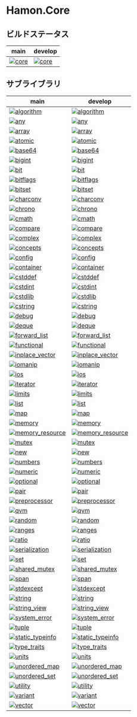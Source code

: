 ﻿# Hamon.Core

## ビルドステータス
| main | develop |
| ---- | ------- |
|[![core](https://github.com/shibainuudon/HamonCore/actions/workflows/core.yml/badge.svg?branch=main)](https://github.com/shibainuudon/HamonCore/actions/workflows/core.yml)|[![core](https://github.com/shibainuudon/HamonCore/actions/workflows/core.yml/badge.svg?branch=develop)](https://github.com/shibainuudon/HamonCore/actions/workflows/core.yml)|


## サブライブラリ

| main | develop |
| ---- | ------- |
|[![algorithm](https://github.com/shibainuudon/HamonCore/actions/workflows/algorithm.yml/badge.svg?branch=main)](https://github.com/shibainuudon/HamonCore/actions/workflows/algorithm.yml)|[![algorithm](https://github.com/shibainuudon/HamonCore/actions/workflows/algorithm.yml/badge.svg?branch=develop)](https://github.com/shibainuudon/HamonCore/actions/workflows/algorithm.yml)|
|[![any](https://github.com/shibainuudon/HamonCore/actions/workflows/any.yml/badge.svg?branch=main)](https://github.com/shibainuudon/HamonCore/actions/workflows/any.yml)|[![any](https://github.com/shibainuudon/HamonCore/actions/workflows/any.yml/badge.svg?branch=develop)](https://github.com/shibainuudon/HamonCore/actions/workflows/any.yml)|
|[![array](https://github.com/shibainuudon/HamonCore/actions/workflows/array.yml/badge.svg?branch=main)](https://github.com/shibainuudon/HamonCore/actions/workflows/array.yml)|[![array](https://github.com/shibainuudon/HamonCore/actions/workflows/array.yml/badge.svg?branch=develop)](https://github.com/shibainuudon/HamonCore/actions/workflows/array.yml)|
|[![atomic](https://github.com/shibainuudon/HamonCore/actions/workflows/atomic.yml/badge.svg?branch=main)](https://github.com/shibainuudon/HamonCore/actions/workflows/atomic.yml)|[![atomic](https://github.com/shibainuudon/HamonCore/actions/workflows/atomic.yml/badge.svg?branch=develop)](https://github.com/shibainuudon/HamonCore/actions/workflows/atomic.yml)|
|[![base64](https://github.com/shibainuudon/HamonCore/actions/workflows/base64.yml/badge.svg?branch=main)](https://github.com/shibainuudon/HamonCore/actions/workflows/base64.yml)|[![base64](https://github.com/shibainuudon/HamonCore/actions/workflows/base64.yml/badge.svg?branch=develop)](https://github.com/shibainuudon/HamonCore/actions/workflows/base64.yml)|
|[![bigint](https://github.com/shibainuudon/HamonCore/actions/workflows/bigint.yml/badge.svg?branch=main)](https://github.com/shibainuudon/HamonCore/actions/workflows/bigint.yml)|[![bigint](https://github.com/shibainuudon/HamonCore/actions/workflows/bigint.yml/badge.svg?branch=develop)](https://github.com/shibainuudon/HamonCore/actions/workflows/bigint.yml)|
|[![bit](https://github.com/shibainuudon/HamonCore/actions/workflows/bit.yml/badge.svg?branch=main)](https://github.com/shibainuudon/HamonCore/actions/workflows/bit.yml)|[![bit](https://github.com/shibainuudon/HamonCore/actions/workflows/bit.yml/badge.svg?branch=develop)](https://github.com/shibainuudon/HamonCore/actions/workflows/bit.yml)|
|[![bitflags](https://github.com/shibainuudon/HamonCore/actions/workflows/bitflags.yml/badge.svg?branch=main)](https://github.com/shibainuudon/HamonCore/actions/workflows/bitflags.yml)|[![bitflags](https://github.com/shibainuudon/HamonCore/actions/workflows/bitflags.yml/badge.svg?branch=develop)](https://github.com/shibainuudon/HamonCore/actions/workflows/bitflags.yml)|
|[![bitset](https://github.com/shibainuudon/HamonCore/actions/workflows/bitset.yml/badge.svg?branch=main)](https://github.com/shibainuudon/HamonCore/actions/workflows/bitset.yml)|[![bitset](https://github.com/shibainuudon/HamonCore/actions/workflows/bitset.yml/badge.svg?branch=develop)](https://github.com/shibainuudon/HamonCore/actions/workflows/bitset.yml)|
|[![charconv](https://github.com/shibainuudon/HamonCore/actions/workflows/charconv.yml/badge.svg?branch=main)](https://github.com/shibainuudon/HamonCore/actions/workflows/charconv.yml)|[![charconv](https://github.com/shibainuudon/HamonCore/actions/workflows/charconv.yml/badge.svg?branch=develop)](https://github.com/shibainuudon/HamonCore/actions/workflows/charconv.yml)|
|[![chrono](https://github.com/shibainuudon/HamonCore/actions/workflows/chrono.yml/badge.svg?branch=main)](https://github.com/shibainuudon/HamonCore/actions/workflows/chrono.yml)|[![chrono](https://github.com/shibainuudon/HamonCore/actions/workflows/chrono.yml/badge.svg?branch=develop)](https://github.com/shibainuudon/HamonCore/actions/workflows/chrono.yml)|
|[![cmath](https://github.com/shibainuudon/HamonCore/actions/workflows/cmath.yml/badge.svg?branch=main)](https://github.com/shibainuudon/HamonCore/actions/workflows/cmath.yml)|[![cmath](https://github.com/shibainuudon/HamonCore/actions/workflows/cmath.yml/badge.svg?branch=develop)](https://github.com/shibainuudon/HamonCore/actions/workflows/cmath.yml)|
|[![compare](https://github.com/shibainuudon/HamonCore/actions/workflows/compare.yml/badge.svg?branch=main)](https://github.com/shibainuudon/HamonCore/actions/workflows/compare.yml)|[![compare](https://github.com/shibainuudon/HamonCore/actions/workflows/compare.yml/badge.svg?branch=develop)](https://github.com/shibainuudon/HamonCore/actions/workflows/compare.yml)|
|[![complex](https://github.com/shibainuudon/HamonCore/actions/workflows/complex.yml/badge.svg?branch=main)](https://github.com/shibainuudon/HamonCore/actions/workflows/complex.yml)|[![complex](https://github.com/shibainuudon/HamonCore/actions/workflows/complex.yml/badge.svg?branch=develop)](https://github.com/shibainuudon/HamonCore/actions/workflows/complex.yml)|
|[![concepts](https://github.com/shibainuudon/HamonCore/actions/workflows/concepts.yml/badge.svg?branch=main)](https://github.com/shibainuudon/HamonCore/actions/workflows/concepts.yml)|[![concepts](https://github.com/shibainuudon/HamonCore/actions/workflows/concepts.yml/badge.svg?branch=develop)](https://github.com/shibainuudon/HamonCore/actions/workflows/concepts.yml)|
|[![config](https://github.com/shibainuudon/HamonCore/actions/workflows/config.yml/badge.svg?branch=main)](https://github.com/shibainuudon/HamonCore/actions/workflows/config.yml)|[![config](https://github.com/shibainuudon/HamonCore/actions/workflows/config.yml/badge.svg?branch=develop)](https://github.com/shibainuudon/HamonCore/actions/workflows/config.yml)|
|[![container](https://github.com/shibainuudon/HamonCore/actions/workflows/container.yml/badge.svg?branch=main)](https://github.com/shibainuudon/HamonCore/actions/workflows/container.yml)|[![container](https://github.com/shibainuudon/HamonCore/actions/workflows/container.yml/badge.svg?branch=develop)](https://github.com/shibainuudon/HamonCore/actions/workflows/container.yml)|
|[![cstddef](https://github.com/shibainuudon/HamonCore/actions/workflows/cstddef.yml/badge.svg?branch=main)](https://github.com/shibainuudon/HamonCore/actions/workflows/cstddef.yml)|[![cstddef](https://github.com/shibainuudon/HamonCore/actions/workflows/cstddef.yml/badge.svg?branch=develop)](https://github.com/shibainuudon/HamonCore/actions/workflows/cstddef.yml)|
|[![cstdint](https://github.com/shibainuudon/HamonCore/actions/workflows/cstdint.yml/badge.svg?branch=main)](https://github.com/shibainuudon/HamonCore/actions/workflows/cstdint.yml)|[![cstdint](https://github.com/shibainuudon/HamonCore/actions/workflows/cstdint.yml/badge.svg?branch=develop)](https://github.com/shibainuudon/HamonCore/actions/workflows/cstdint.yml)|
|[![cstdlib](https://github.com/shibainuudon/HamonCore/actions/workflows/cstdlib.yml/badge.svg?branch=main)](https://github.com/shibainuudon/HamonCore/actions/workflows/cstdlib.yml)|[![cstdlib](https://github.com/shibainuudon/HamonCore/actions/workflows/cstdlib.yml/badge.svg?branch=develop)](https://github.com/shibainuudon/HamonCore/actions/workflows/cstdlib.yml)|
|[![cstring](https://github.com/shibainuudon/HamonCore/actions/workflows/cstring.yml/badge.svg?branch=main)](https://github.com/shibainuudon/HamonCore/actions/workflows/cstring.yml)|[![cstring](https://github.com/shibainuudon/HamonCore/actions/workflows/cstring.yml/badge.svg?branch=develop)](https://github.com/shibainuudon/HamonCore/actions/workflows/cstring.yml)|
|[![debug](https://github.com/shibainuudon/HamonCore/actions/workflows/debug.yml/badge.svg?branch=main)](https://github.com/shibainuudon/HamonCore/actions/workflows/debug.yml)|[![debug](https://github.com/shibainuudon/HamonCore/actions/workflows/debug.yml/badge.svg?branch=develop)](https://github.com/shibainuudon/HamonCore/actions/workflows/debug.yml)|
|[![deque](https://github.com/shibainuudon/HamonCore/actions/workflows/deque.yml/badge.svg?branch=main)](https://github.com/shibainuudon/HamonCore/actions/workflows/deque.yml)|[![deque](https://github.com/shibainuudon/HamonCore/actions/workflows/deque.yml/badge.svg?branch=develop)](https://github.com/shibainuudon/HamonCore/actions/workflows/deque.yml)|
|[![forward_list](https://github.com/shibainuudon/HamonCore/actions/workflows/forward_list.yml/badge.svg?branch=main)](https://github.com/shibainuudon/HamonCore/actions/workflows/forward_list.yml)|[![forward_list](https://github.com/shibainuudon/HamonCore/actions/workflows/forward_list.yml/badge.svg?branch=develop)](https://github.com/shibainuudon/HamonCore/actions/workflows/forward_list.yml)|
|[![functional](https://github.com/shibainuudon/HamonCore/actions/workflows/functional.yml/badge.svg?branch=main)](https://github.com/shibainuudon/HamonCore/actions/workflows/functional.yml)|[![functional](https://github.com/shibainuudon/HamonCore/actions/workflows/functional.yml/badge.svg?branch=develop)](https://github.com/shibainuudon/HamonCore/actions/workflows/functional.yml)|
|[![inplace_vector](https://github.com/shibainuudon/HamonCore/actions/workflows/inplace_vector.yml/badge.svg?branch=main)](https://github.com/shibainuudon/HamonCore/actions/workflows/inplace_vector.yml)|[![inplace_vector](https://github.com/shibainuudon/HamonCore/actions/workflows/inplace_vector.yml/badge.svg?branch=develop)](https://github.com/shibainuudon/HamonCore/actions/workflows/inplace_vector.yml)|
|[![iomanip](https://github.com/shibainuudon/HamonCore/actions/workflows/iomanip.yml/badge.svg?branch=main)](https://github.com/shibainuudon/HamonCore/actions/workflows/iomanip.yml)|[![iomanip](https://github.com/shibainuudon/HamonCore/actions/workflows/iomanip.yml/badge.svg?branch=develop)](https://github.com/shibainuudon/HamonCore/actions/workflows/iomanip.yml)|
|[![ios](https://github.com/shibainuudon/HamonCore/actions/workflows/ios.yml/badge.svg?branch=main)](https://github.com/shibainuudon/HamonCore/actions/workflows/ios.yml)|[![ios](https://github.com/shibainuudon/HamonCore/actions/workflows/ios.yml/badge.svg?branch=develop)](https://github.com/shibainuudon/HamonCore/actions/workflows/ios.yml)|
|[![iterator](https://github.com/shibainuudon/HamonCore/actions/workflows/iterator.yml/badge.svg?branch=main)](https://github.com/shibainuudon/HamonCore/actions/workflows/iterator.yml)|[![iterator](https://github.com/shibainuudon/HamonCore/actions/workflows/iterator.yml/badge.svg?branch=develop)](https://github.com/shibainuudon/HamonCore/actions/workflows/iterator.yml)|
|[![limits](https://github.com/shibainuudon/HamonCore/actions/workflows/limits.yml/badge.svg?branch=main)](https://github.com/shibainuudon/HamonCore/actions/workflows/limits.yml)|[![limits](https://github.com/shibainuudon/HamonCore/actions/workflows/limits.yml/badge.svg?branch=develop)](https://github.com/shibainuudon/HamonCore/actions/workflows/limits.yml)|
|[![list](https://github.com/shibainuudon/HamonCore/actions/workflows/list.yml/badge.svg?branch=main)](https://github.com/shibainuudon/HamonCore/actions/workflows/list.yml)|[![list](https://github.com/shibainuudon/HamonCore/actions/workflows/list.yml/badge.svg?branch=develop)](https://github.com/shibainuudon/HamonCore/actions/workflows/list.yml)|
|[![map](https://github.com/shibainuudon/HamonCore/actions/workflows/map.yml/badge.svg?branch=main)](https://github.com/shibainuudon/HamonCore/actions/workflows/map.yml)|[![map](https://github.com/shibainuudon/HamonCore/actions/workflows/map.yml/badge.svg?branch=develop)](https://github.com/shibainuudon/HamonCore/actions/workflows/map.yml)|
|[![memory](https://github.com/shibainuudon/HamonCore/actions/workflows/memory.yml/badge.svg?branch=main)](https://github.com/shibainuudon/HamonCore/actions/workflows/memory.yml)|[![memory](https://github.com/shibainuudon/HamonCore/actions/workflows/memory.yml/badge.svg?branch=develop)](https://github.com/shibainuudon/HamonCore/actions/workflows/memory.yml)|
|[![memory_resource](https://github.com/shibainuudon/HamonCore/actions/workflows/memory_resource.yml/badge.svg?branch=main)](https://github.com/shibainuudon/HamonCore/actions/workflows/memory_resource.yml)|[![memory_resource](https://github.com/shibainuudon/HamonCore/actions/workflows/memory_resource.yml/badge.svg?branch=develop)](https://github.com/shibainuudon/HamonCore/actions/workflows/memory_resource.yml)|
|[![mutex](https://github.com/shibainuudon/HamonCore/actions/workflows/mutex.yml/badge.svg?branch=main)](https://github.com/shibainuudon/HamonCore/actions/workflows/mutex.yml)|[![mutex](https://github.com/shibainuudon/HamonCore/actions/workflows/mutex.yml/badge.svg?branch=develop)](https://github.com/shibainuudon/HamonCore/actions/workflows/mutex.yml)|
|[![new](https://github.com/shibainuudon/HamonCore/actions/workflows/new.yml/badge.svg?branch=main)](https://github.com/shibainuudon/HamonCore/actions/workflows/new.yml)|[![new](https://github.com/shibainuudon/HamonCore/actions/workflows/new.yml/badge.svg?branch=develop)](https://github.com/shibainuudon/HamonCore/actions/workflows/new.yml)|
|[![numbers](https://github.com/shibainuudon/HamonCore/actions/workflows/numbers.yml/badge.svg?branch=main)](https://github.com/shibainuudon/HamonCore/actions/workflows/numbers.yml)|[![numbers](https://github.com/shibainuudon/HamonCore/actions/workflows/numbers.yml/badge.svg?branch=develop)](https://github.com/shibainuudon/HamonCore/actions/workflows/numbers.yml)|
|[![numeric](https://github.com/shibainuudon/HamonCore/actions/workflows/numeric.yml/badge.svg?branch=main)](https://github.com/shibainuudon/HamonCore/actions/workflows/numeric.yml)|[![numeric](https://github.com/shibainuudon/HamonCore/actions/workflows/numeric.yml/badge.svg?branch=develop)](https://github.com/shibainuudon/HamonCore/actions/workflows/numeric.yml)|
|[![optional](https://github.com/shibainuudon/HamonCore/actions/workflows/optional.yml/badge.svg?branch=main)](https://github.com/shibainuudon/HamonCore/actions/workflows/optional.yml)|[![optional](https://github.com/shibainuudon/HamonCore/actions/workflows/optional.yml/badge.svg?branch=develop)](https://github.com/shibainuudon/HamonCore/actions/workflows/optional.yml)|
|[![pair](https://github.com/shibainuudon/HamonCore/actions/workflows/pair.yml/badge.svg?branch=main)](https://github.com/shibainuudon/HamonCore/actions/workflows/pair.yml)|[![pair](https://github.com/shibainuudon/HamonCore/actions/workflows/pair.yml/badge.svg?branch=develop)](https://github.com/shibainuudon/HamonCore/actions/workflows/pair.yml)|
|[![preprocessor](https://github.com/shibainuudon/HamonCore/actions/workflows/preprocessor.yml/badge.svg?branch=main)](https://github.com/shibainuudon/HamonCore/actions/workflows/preprocessor.yml)|[![preprocessor](https://github.com/shibainuudon/HamonCore/actions/workflows/preprocessor.yml/badge.svg?branch=develop)](https://github.com/shibainuudon/HamonCore/actions/workflows/preprocessor.yml)|
|[![qvm](https://github.com/shibainuudon/HamonCore/actions/workflows/qvm.yml/badge.svg?branch=main)](https://github.com/shibainuudon/HamonCore/actions/workflows/qvm.yml)|[![qvm](https://github.com/shibainuudon/HamonCore/actions/workflows/qvm.yml/badge.svg?branch=develop)](https://github.com/shibainuudon/HamonCore/actions/workflows/qvm.yml)|
|[![random](https://github.com/shibainuudon/HamonCore/actions/workflows/random.yml/badge.svg?branch=main)](https://github.com/shibainuudon/HamonCore/actions/workflows/random.yml)|[![random](https://github.com/shibainuudon/HamonCore/actions/workflows/random.yml/badge.svg?branch=develop)](https://github.com/shibainuudon/HamonCore/actions/workflows/random.yml)|
|[![ranges](https://github.com/shibainuudon/HamonCore/actions/workflows/ranges.yml/badge.svg?branch=main)](https://github.com/shibainuudon/HamonCore/actions/workflows/ranges.yml)|[![ranges](https://github.com/shibainuudon/HamonCore/actions/workflows/ranges.yml/badge.svg?branch=develop)](https://github.com/shibainuudon/HamonCore/actions/workflows/ranges.yml)|
|[![ratio](https://github.com/shibainuudon/HamonCore/actions/workflows/ratio.yml/badge.svg?branch=main)](https://github.com/shibainuudon/HamonCore/actions/workflows/ratio.yml)|[![ratio](https://github.com/shibainuudon/HamonCore/actions/workflows/ratio.yml/badge.svg?branch=develop)](https://github.com/shibainuudon/HamonCore/actions/workflows/ratio.yml)|
|[![serialization](https://github.com/shibainuudon/HamonCore/actions/workflows/serialization.yml/badge.svg?branch=main)](https://github.com/shibainuudon/HamonCore/actions/workflows/serialization.yml)|[![serialization](https://github.com/shibainuudon/HamonCore/actions/workflows/serialization.yml/badge.svg?branch=develop)](https://github.com/shibainuudon/HamonCore/actions/workflows/serialization.yml)|
|[![set](https://github.com/shibainuudon/HamonCore/actions/workflows/set.yml/badge.svg?branch=main)](https://github.com/shibainuudon/HamonCore/actions/workflows/set.yml)|[![set](https://github.com/shibainuudon/HamonCore/actions/workflows/set.yml/badge.svg?branch=develop)](https://github.com/shibainuudon/HamonCore/actions/workflows/set.yml)|
|[![shared_mutex](https://github.com/shibainuudon/HamonCore/actions/workflows/shared_mutex.yml/badge.svg?branch=main)](https://github.com/shibainuudon/HamonCore/actions/workflows/shared_mutex.yml)|[![shared_mutex](https://github.com/shibainuudon/HamonCore/actions/workflows/shared_mutex.yml/badge.svg?branch=develop)](https://github.com/shibainuudon/HamonCore/actions/workflows/shared_mutex.yml)|
|[![span](https://github.com/shibainuudon/HamonCore/actions/workflows/span.yml/badge.svg?branch=main)](https://github.com/shibainuudon/HamonCore/actions/workflows/span.yml)|[![span](https://github.com/shibainuudon/HamonCore/actions/workflows/span.yml/badge.svg?branch=develop)](https://github.com/shibainuudon/HamonCore/actions/workflows/span.yml)|
|[![stdexcept](https://github.com/shibainuudon/HamonCore/actions/workflows/stdexcept.yml/badge.svg?branch=main)](https://github.com/shibainuudon/HamonCore/actions/workflows/stdexcept.yml)|[![stdexcept](https://github.com/shibainuudon/HamonCore/actions/workflows/stdexcept.yml/badge.svg?branch=develop)](https://github.com/shibainuudon/HamonCore/actions/workflows/stdexcept.yml)|
|[![string](https://github.com/shibainuudon/HamonCore/actions/workflows/string.yml/badge.svg?branch=main)](https://github.com/shibainuudon/HamonCore/actions/workflows/string.yml)|[![string](https://github.com/shibainuudon/HamonCore/actions/workflows/string.yml/badge.svg?branch=develop)](https://github.com/shibainuudon/HamonCore/actions/workflows/string.yml)|
|[![string_view](https://github.com/shibainuudon/HamonCore/actions/workflows/string_view.yml/badge.svg?branch=main)](https://github.com/shibainuudon/HamonCore/actions/workflows/string_view.yml)|[![string_view](https://github.com/shibainuudon/HamonCore/actions/workflows/string_view.yml/badge.svg?branch=develop)](https://github.com/shibainuudon/HamonCore/actions/workflows/string_view.yml)|
|[![system_error](https://github.com/shibainuudon/HamonCore/actions/workflows/system_error.yml/badge.svg?branch=main)](https://github.com/shibainuudon/HamonCore/actions/workflows/system_error.yml)|[![system_error](https://github.com/shibainuudon/HamonCore/actions/workflows/system_error.yml/badge.svg?branch=develop)](https://github.com/shibainuudon/HamonCore/actions/workflows/system_error.yml)|
|[![tuple](https://github.com/shibainuudon/HamonCore/actions/workflows/tuple.yml/badge.svg?branch=main)](https://github.com/shibainuudon/HamonCore/actions/workflows/tuple.yml)|[![tuple](https://github.com/shibainuudon/HamonCore/actions/workflows/tuple.yml/badge.svg?branch=develop)](https://github.com/shibainuudon/HamonCore/actions/workflows/tuple.yml)|
|[![static_typeinfo](https://github.com/shibainuudon/HamonCore/actions/workflows/static_typeinfo.yml/badge.svg?branch=main)](https://github.com/shibainuudon/HamonCore/actions/workflows/static_typeinfo.yml)|[![static_typeinfo](https://github.com/shibainuudon/HamonCore/actions/workflows/static_typeinfo.yml/badge.svg?branch=develop)](https://github.com/shibainuudon/HamonCore/actions/workflows/static_typeinfo.yml)|
|[![type_traits](https://github.com/shibainuudon/HamonCore/actions/workflows/type_traits.yml/badge.svg?branch=main)](https://github.com/shibainuudon/HamonCore/actions/workflows/type_traits.yml)|[![type_traits](https://github.com/shibainuudon/HamonCore/actions/workflows/type_traits.yml/badge.svg?branch=develop)](https://github.com/shibainuudon/HamonCore/actions/workflows/type_traits.yml)|
|[![units](https://github.com/shibainuudon/HamonCore/actions/workflows/units.yml/badge.svg?branch=main)](https://github.com/shibainuudon/HamonCore/actions/workflows/units.yml)|[![units](https://github.com/shibainuudon/HamonCore/actions/workflows/units.yml/badge.svg?branch=develop)](https://github.com/shibainuudon/HamonCore/actions/workflows/units.yml)|
|[![unordered_map](https://github.com/shibainuudon/HamonCore/actions/workflows/unordered_map.yml/badge.svg?branch=main)](https://github.com/shibainuudon/HamonCore/actions/workflows/unordered_map.yml)|[![unordered_map](https://github.com/shibainuudon/HamonCore/actions/workflows/unordered_map.yml/badge.svg?branch=develop)](https://github.com/shibainuudon/HamonCore/actions/workflows/unordered_map.yml)|
|[![unordered_set](https://github.com/shibainuudon/HamonCore/actions/workflows/unordered_set.yml/badge.svg?branch=main)](https://github.com/shibainuudon/HamonCore/actions/workflows/unordered_set.yml)|[![unordered_set](https://github.com/shibainuudon/HamonCore/actions/workflows/unordered_set.yml/badge.svg?branch=develop)](https://github.com/shibainuudon/HamonCore/actions/workflows/unordered_set.yml)|
|[![utility](https://github.com/shibainuudon/HamonCore/actions/workflows/utility.yml/badge.svg?branch=main)](https://github.com/shibainuudon/HamonCore/actions/workflows/utility.yml)|[![utility](https://github.com/shibainuudon/HamonCore/actions/workflows/utility.yml/badge.svg?branch=develop)](https://github.com/shibainuudon/HamonCore/actions/workflows/utility.yml)|
|[![variant](https://github.com/shibainuudon/HamonCore/actions/workflows/variant.yml/badge.svg?branch=main)](https://github.com/shibainuudon/HamonCore/actions/workflows/variant.yml)|[![variant](https://github.com/shibainuudon/HamonCore/actions/workflows/variant.yml/badge.svg?branch=develop)](https://github.com/shibainuudon/HamonCore/actions/workflows/variant.yml)|
|[![vector](https://github.com/shibainuudon/HamonCore/actions/workflows/vector.yml/badge.svg?branch=main)](https://github.com/shibainuudon/HamonCore/actions/workflows/vector.yml)|[![vector](https://github.com/shibainuudon/HamonCore/actions/workflows/vector.yml/badge.svg?branch=develop)](https://github.com/shibainuudon/HamonCore/actions/workflows/vector.yml)|
